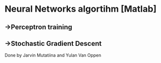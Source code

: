 # Neural Networks algortihm [Matlab]
## ->Perceptron training 
## ->Stochastic Gradient Descent
Done by Jarvin Mutatiina and Yulan Van Oppen

